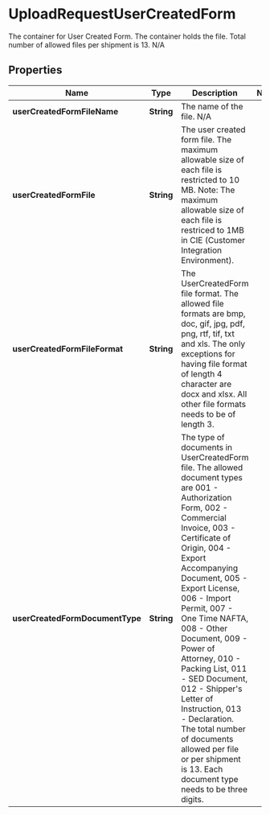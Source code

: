 

# UploadRequestUserCreatedForm

The container for User Created Form. The container holds the file. Total number of allowed files per shipment is 13.  N/A

## Properties

| Name | Type | Description | Notes |
|------------ | ------------- | ------------- | -------------|
|**userCreatedFormFileName** | **String** | The name of the file.  N/A |  |
|**userCreatedFormFile** | **String** | The user created form file.  The maximum allowable size of each file is restricted to 10 MB.                                                                                                                                                                                                         Note: The maximum allowable size of each file is restriced to 1MB in CIE (Customer Integration Environment). |  |
|**userCreatedFormFileFormat** | **String** | The UserCreatedForm file format.  The allowed file formats are bmp, doc, gif, jpg, pdf, png, rtf, tif, txt and xls. The only exceptions for having file format of length 4 character are docx and xlsx. All other file formats needs to be of length 3. |  |
|**userCreatedFormDocumentType** | **String** | The type of documents in UserCreatedForm file.  The allowed document types are 001 - Authorization Form, 002 - Commercial Invoice, 003 - Certificate of Origin, 004 - Export Accompanying Document, 005 - Export License, 006 - Import Permit, 007 - One Time NAFTA, 008 - Other Document, 009 - Power of Attorney, 010 - Packing List, 011 - SED Document, 012 - Shipper&#39;s Letter of Instruction, 013 - Declaration. The total number of documents allowed per file or per shipment is 13. Each document type needs to be three digits. |  |



